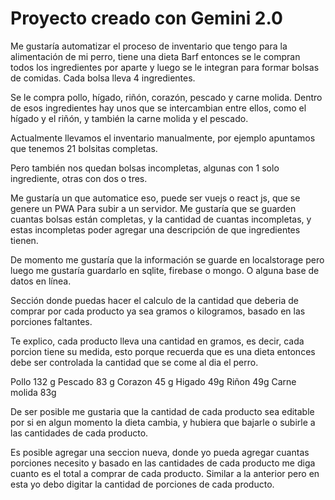 # Proyecto creado con Gemini 2.0

Me gustaría automatizar el proceso de inventario que tengo para la alimentación de mi perro, tiene una dieta Barf entonces se le compran todos los ingredientes por aparte y luego se le integran para formar bolsas de comidas. Cada bolsa lleva 4 ingredientes.

Se le compra pollo, hígado, riñón, corazón, pescado y carne molida. Dentro de esos ingredientes hay unos que se intercambian entre ellos, como el hígado y el riñón, y también la carne molida y el pescado.

Actualmente llevamos el inventario manualmente, por ejemplo apuntamos que tenemos 21 bolsitas completas.

Pero también nos quedan bolsas incompletas, algunas con 1 solo ingrediente, otras con dos o tres.

Me gustaría un que automatice eso, puede ser vuejs o react js, que se genere un PWA Para subir a un servidor. Me gustaría que se guarden cuantas bolsas están completas, y la cantidad de cuantas incompletas, y estas incompletas poder agregar una descripción de que ingredientes tienen.

De momento me gustaría que la información se guarde en localstorage pero luego me gustaría guardarlo en sqlite, firebase o mongo. O alguna base de datos en línea.

Sección donde puedas hacer el calculo de la cantidad que deberia de comprar por cada producto ya sea gramos o kilogramos, basado en las porciones faltantes.

Te explico, cada producto lleva una cantidad en gramos, es decir, cada porcion tiene su medida, esto porque recuerda que es una dieta entonces debe ser controlada la cantidad que se come al dia el perro.

Pollo 132 g
Pescado 83 g
Corazon 45 g
Higado 49g
Riñon 49g
Carne molida 83g

De ser posible me gustaria que la cantidad de cada producto sea editable por si en algun momento la dieta cambia, y hubiera que bajarle o subirle a las cantidades de cada producto.


Es posible agregar una seccion nueva, donde yo pueda agregar cuantas porciones necesito y basado en las cantidades de cada producto me diga cuanto es el total a comprar de cada producto. Similar a la anterior pero en esta yo debo digitar la cantidad de porciones de cada producto.